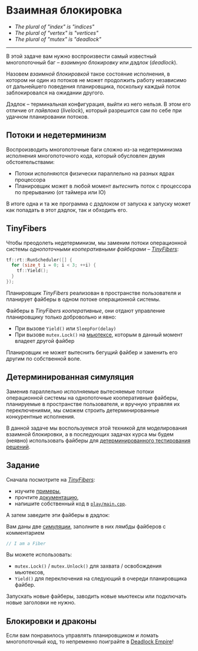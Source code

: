 # Взаимная блокировка

- _The plural of "index" is "indices"_
- _The plural of "vertex" is "vertices"_
- _The plural of "mutex" is "deadlock"_

---

В этой задаче вам нужно воспроизвести самый известный многопоточный баг – *взаимную блокировку* или *дэдлок* (*deadlock*).

Назовем *взаимной блокировкой* такое состояние исполнения, в котором ни один из потоков не может продолжить работу независимо от дальнейшего поведения планировщика, поскольку каждый поток заблокировался на ожидании другого.

Дэдлок – терминальная конфигурация, выйти из него нельзя. В этом его отличие от *лайвлока* (*livelock*), который разрешится сам по себе при удачном планировании потоков.

## Потоки и недетерминизм

Воспроизводить многопоточные баги сложно из-за недетерминизма исполнения многопоточного кода, который обусловлен двумя обстоятельствами:
- Потоки исполняются физически параллельно на разных ядрах процессора
- Планировщик может в любой момент _вытеснить_ поток с процессора по прерыванию (от таймера или IO)

В итоге одна и та же программа с дэдлоком от запуска к запуску может как попадать в этот дэдлок, так и обходить его.

## TinyFibers

Чтобы преодолеть недетерминизм, мы заменим потоки операционной системы *однопоточными кооперативными файберами* – [_TinyFibers_](https://gitlab.com/Lipovsky/tinyfibers):

```cpp
tf::rt::RunScheduler([] {
  for (size_t i = 0; i < 3; ++i) {
    tf::Yield();
  }
});
```

Планировщик _TinyFibers_ реализован в пространстве пользователя и планирует файберы в одном потоке операционной системы.

Файберы в _TinyFibers_ _кооперативные_, они отдают управление планировщику только добровольно и явно:
- При вызове `Yield()` или `SleepFor(delay)`
- При вызове `mutex.Lock()` на [мьютексе](https://en.cppreference.com/w/cpp/thread/mutex), которым в данный момент владеет другой файбер

Планировщик не может вытеснить бегущий файбер и заменить его другим по собственной воле.

## Детерминированная симуляция

Заменив параллельно исполняемые вытесняемые потоки операционной системы на
однопоточные кооперативные файберы, планируемые в пространстве пользователя, и вручную управляя их переключениями,
мы сможем строить детерминированные конкурентные исполнения.

В данной задаче мы воспользуемся этой техникой для моделирования взаимной блокировки,
а в последующих задачах курса мы будем (неявно) использовать файберы для [детерминированного тестирования решений](https://gitlab.com/Lipovsky/twist).

## Задание

Сначала посмотрите на [_TinyFibers_](https://gitlab.com/Lipovsky/tinyfibers):
- изучите [примеры](https://gitlab.com/Lipovsky/tinyfibers/-/blob/master/examples/),
- прочтите [документацию](https://gitlab.com/Lipovsky/tinyfibers/-/blob/master/docs/api.md),
- напишите собственный код в [`play/main.cpp`](https://gitlab.com/Lipovsky/tinyfibers/-/blob/master/play/main.cpp).

А затем заведите эти файберы в дэдлок:

Вам даны две [симуляции](sims), заполните в них лямбды файберов с комментарием
```cpp
// I am a Fiber
```

Вы можете использовать:
- `mutex.Lock()` / `mutex.Unlock()` для захвата / освобождения мьютексов,
- `Yield()` для переключения на следующий в очереди планировщика файбер.

Запускать новые файберы, заводить новые мьютексы или подключать новые заголовки не нужно.

## Блокировки и драконы

Если вам понравилось управлять планировщиком и ломать многопоточный код, то непременно поиграйте в [Deadlock Empire](https://deadlockempire.github.io/)!
